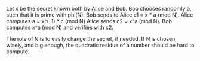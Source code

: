 Let x be the secret known both by Alice and Bob.
Bob chooses randomly a, such that it is prime with phi(N).
Bob sends to Alice c1 = x * a (mod N).
Alice computes a = x^(-1) * c (mod N)
Alice sends c2 = x^a (mod N).
Bob computes x^a (mod N) and verifies with c2.

The role of N is to easily change the secret, if needed. If N is chosen, wisely, and big enough,
the quadratic residue of a number should be hard to compute.
